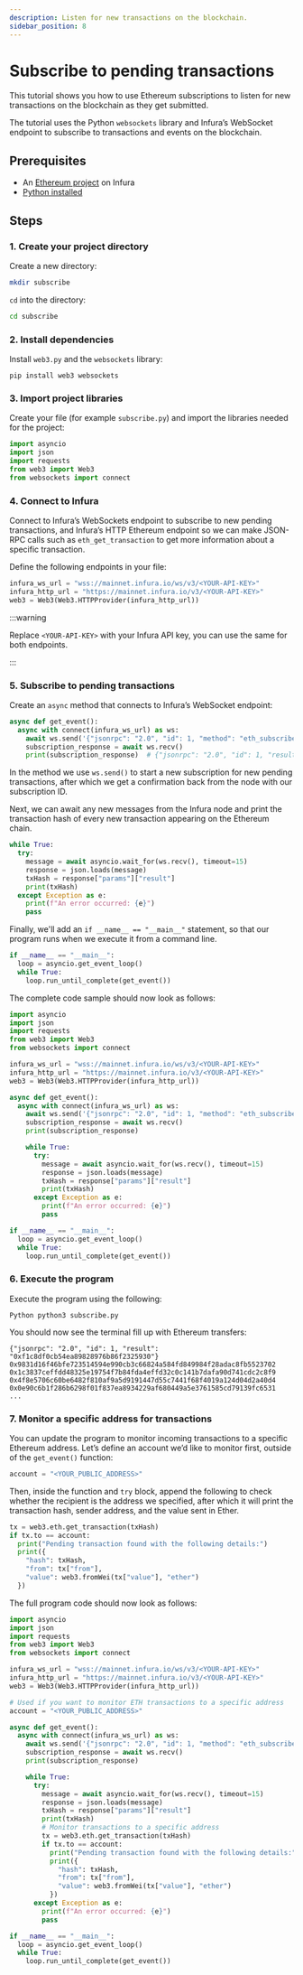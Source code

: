 ```yaml
---
description: Listen for new transactions on the blockchain.
sidebar_position: 8
---
```


# Subscribe to pending transactions

This tutorial shows you how to use Ethereum subscriptions to listen for new transactions on the blockchain as they get submitted.

The tutorial uses the Python `websockets` library and Infura’s WebSocket endpoint to subscribe to transactions and events on the blockchain.

## Prerequisites

- An [Ethereum project](../../get-started/infura.md) on Infura
- [Python installed](https://www.python.org/downloads/)

## Steps

### 1. Create your project directory

Create a new directory:

```bash
mkdir subscribe
```

`cd` into the directory:

```bash
cd subscribe
```

### 2. Install dependencies

Install `web3.py` and the `websockets` library:

```
pip install web3 websockets
```

### 3. Import project libraries

Create your file (for example `subscribe.py`) and import the libraries needed for the project:

```python
import asyncio
import json
import requests
from web3 import Web3
from websockets import connect
```

### 4. Connect to Infura

Connect to Infura’s WebSockets endpoint to subscribe to new pending transactions, and Infura’s HTTP Ethereum endpoint so we can make JSON-RPC calls such as `eth_get_transaction` to get more information about a specific transaction.

Define the following endpoints in your file:

```python
infura_ws_url = "wss://mainnet.infura.io/ws/v3/<YOUR-API-KEY>"
infura_http_url = "https://mainnet.infura.io/v3/<YOUR-API-KEY>"
web3 = Web3(Web3.HTTPProvider(infura_http_url))
```

:::warning

Replace `<YOUR-API-KEY>` with your Infura API key, you can use the same for both endpoints.

:::

### 5. Subscribe to pending transactions

Create an `async` method that connects to Infura’s WebSocket endpoint:

```python
async def get_event():
  async with connect(infura_ws_url) as ws:
    await ws.send('{"jsonrpc": "2.0", "id": 1, "method": "eth_subscribe", "params": ["newPendingTransactions"]}')
    subscription_response = await ws.recv()
    print(subscription_response)  # {"jsonrpc": "2.0", "id": 1, "result": "0xd67da23f62a01f58042bc73d3f1c8936"}
```

In the method we use `ws.send()` to start a new subscription for new pending transactions, after which we get a confirmation back from the node with our subscription ID.

Next, we can await any new messages from the Infura node and print the transaction hash of every new transaction appearing on the Ethereum chain.

```python
while True:
  try:
    message = await asyncio.wait_for(ws.recv(), timeout=15)
    response = json.loads(message)
    txHash = response["params"]["result"]
    print(txHash)
  except Exception as e:
    print(f"An error occurred: {e}")
    pass
```

Finally, we'll add an `if __name__ == "__main__"` statement, so that our program runs when we execute it from a command line.

```python
if __name__ == "__main__":
  loop = asyncio.get_event_loop()
  while True:
    loop.run_until_complete(get_event())
```

The complete code sample should now look as follows:

```python
import asyncio
import json
import requests
from web3 import Web3
from websockets import connect

infura_ws_url = "wss://mainnet.infura.io/ws/v3/<YOUR-API-KEY>"
infura_http_url = "https://mainnet.infura.io/v3/<YOUR-API-KEY>"
web3 = Web3(Web3.HTTPProvider(infura_http_url))

async def get_event():
  async with connect(infura_ws_url) as ws:
    await ws.send('{"jsonrpc": "2.0", "id": 1, "method": "eth_subscribe", "params": ["newPendingTransactions"]}')
    subscription_response = await ws.recv()
    print(subscription_response)

    while True:
      try:
        message = await asyncio.wait_for(ws.recv(), timeout=15)
        response = json.loads(message)
        txHash = response["params"]["result"]
        print(txHash)
      except Exception as e:
        print(f"An error occurred: {e}")
        pass

if __name__ == "__main__":
  loop = asyncio.get_event_loop()
  while True:
    loop.run_until_complete(get_event())
```

### 6. Execute the program

Execute the program using the following:

```
Python python3 subscribe.py
```

You should now see the terminal fill up with Ethereum transfers:

```
{"jsonrpc": "2.0", "id": 1, "result": "0xf1c8df0cb54ea89828976b86f2325930"}
0x9831d16f46bfe723514594e990cb3c66824a584fd849984f28adac8fb5523702
0x1c3837ceffdd48325e19754f7b84fda4effd32c0c141b7dafa90d741cdc2c8f9
0x4f8e5706c60be6482f810af9a5d9191447d55c7441f68f4019a124d04d2a40d4
0x0e90c6b1f286b6298f01f837ea8934229af680449a5e3761585cd79139fc6531
...
```

### 7. Monitor a specific address for transactions

You can update the program to monitor incoming transactions to a specific Ethereum address. Let’s define an account we’d like to monitor first, outside of the `get_event()` function:

```python
account = "<YOUR_PUBLIC_ADDRESS>"
```

Then, inside the function and `try` block, append the following to check whether the recipient is the address we specified, after which it will print the transaction hash, sender address, and the value sent in Ether.

```python
tx = web3.eth.get_transaction(txHash)
if tx.to == account:
  print("Pending transaction found with the following details:")
  print({
    "hash": txHash,
    "from": tx["from"],
    "value": web3.fromWei(tx["value"], "ether")
  })
```

The full program code should now look as follows:

```python
import asyncio
import json
import requests
from web3 import Web3
from websockets import connect

infura_ws_url = "wss://mainnet.infura.io/ws/v3/<YOUR-API-KEY>"
infura_http_url = "https://mainnet.infura.io/v3/<YOUR-API-KEY>"
web3 = Web3(Web3.HTTPProvider(infura_http_url))

# Used if you want to monitor ETH transactions to a specific address
account = "<YOUR_PUBLIC_ADDRESS>"

async def get_event():
  async with connect(infura_ws_url) as ws:
    await ws.send('{"jsonrpc": "2.0", "id": 1, "method": "eth_subscribe", "params": ["newPendingTransactions"]}')
    subscription_response = await ws.recv()
    print(subscription_response)

    while True:
      try:
        message = await asyncio.wait_for(ws.recv(), timeout=15)
        response = json.loads(message)
        txHash = response["params"]["result"]
        print(txHash)
        # Monitor transactions to a specific address
        tx = web3.eth.get_transaction(txHash)
        if tx.to == account:
          print("Pending transaction found with the following details:")
          print({
            "hash": txHash,
            "from": tx["from"],
            "value": web3.fromWei(tx["value"], "ether")
          })
      except Exception as e:
        print(f"An error occurred: {e}")
        pass

if __name__ == "__main__":
  loop = asyncio.get_event_loop()
  while True:
    loop.run_until_complete(get_event())
```
